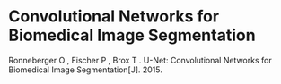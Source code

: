 # Convolutional Networks for Biomedical Image Segmentation

 Ronneberger O , Fischer P , Brox T . U-Net: Convolutional Networks for Biomedical Image Segmentation[J]. 2015.